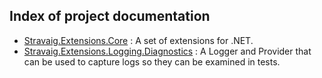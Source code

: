 ## Index of project documentation

* [Stravaig.Extensions.Core](Stravaig.Extensions.Core) : A set of extensions for .NET.
* [Stravaig.Extensions.Logging.Diagnostics](Stravaig.Extensions.Logging.Diagnostics) : A Logger and Provider that can be used to capture logs so they can be examined in tests.
